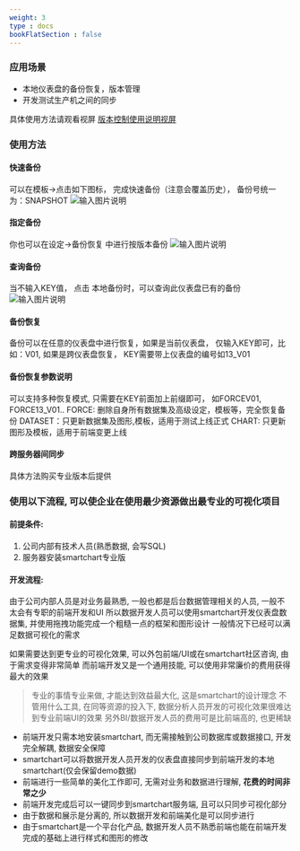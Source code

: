 ```yaml
---
weight: 3
type : docs
bookFlatSection : false
---
```

### 应用场景
- 本地仪表盘的备份恢复，版本管理
- 开发测试生产机之间的同步

具体使用方法请观看视屏 [版本控制使用说明视屏](https://www.bilibili.com/video/BV19q4y1F7uP/)

### 使用方法
#### 快速备份
可以在模板->点击如下图标， 完成快速备份（注意会覆盖历史）， 备份号统一为：SNAPSHOT
![输入图片说明](https://images.gitee.com/uploads/images/2022/0414/095114_bc29d69a_5500438.png "屏幕截图.png")
#### 指定备份
你也可以在设定->备份恢复 中进行按版本备份
![输入图片说明](https://images.gitee.com/uploads/images/2022/0414/095722_0683a557_5500438.png "屏幕截图.png")
#### 查询备份
当不输入KEY值， 点击 本地备份时，可以查询此仪表盘已有的备份
![输入图片说明](https://images.gitee.com/uploads/images/2022/0414/100025_068a2ce7_5500438.png "屏幕截图.png")
#### 备份恢复
备份可以在任意的仪表盘中进行恢复，如果是当前仪表盘， 仅输入KEY即可，比如：V01,
如果是跨仪表盘恢复， KEY需要带上仪表盘的编号如13_V01
#### 备份恢复参数说明
可以支持多种恢复模式, 只需要在KEY前面加上前缀即可， 如FORCEV01, FORCE13_V01..
FORCE: 删除自身所有数据集及高级设定，模板等，完全恢复备份
DATASET：只更新数据集及图形,模板，适用于测试上线正式
CHART: 只更新图形及模板，适用于前端变更上线

#### 跨服务器间同步
具体方法购买专业版本后提供

### 使用以下流程, 可以使企业在使用最少资源做出最专业的可视化项目
#### 前提条件:
1. 公司内部有技术人员(熟悉数据, 会写SQL)
2. 服务器安装smartchart专业版

#### 开发流程:
由于公司内部人员是对业务最熟悉, 一般也都是后台数据管理相关的人员, 一般不太会有专职的前端开发和UI
所以数据开发人员可以使用smartchart开发仪表盘数据集, 并使用拖拽功能完成一个粗糙一点的框架和图形设计
一般情况下已经可以满足数据可视化的需求

如果需要达到更专业的可视化效果, 可以外包前端/UI或在smartchart社区咨询, 由于需求变得非常简单
而前端开发又是一个通用技能, 可以使用非常廉价的费用获得最大的效果
> 专业的事情专业来做, 才能达到效益最大化, 这是smartchart的设计理念
> 不管用什么工具, 在同等资源的投入下, 数据分析人员开发的可视化效果很难达到专业前端UI的效果
> 另外BI/数据开发人员的费用可是比前端高的, 也更稀缺

- 前端开发只需本地安装smartchart, 而无需接触到公司数据库或数据接口, 开发完全解耦, 数据安全保障
- smartchart可以将数据开发人员开发的仪表盘直接同步到前端开发的本地smartchart(仅会保留demo数据)
- 前端进行一些简单的美化工作即可, 无需对业务和数据进行理解,  **花费的时间非常之少** 
- 前端开发完成后可以一键同步到smartchart服务端, 且可以只同步可视化部分
- 由于数据和展示是分离的, 所以数据开发和前端美化是可以同步进行
- 由于smartchart是一个平台化产品, 数据开发人员不熟悉前端也能在前端开发完成的基础上进行样式和图形的修改